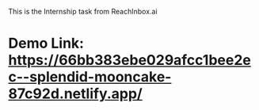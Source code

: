 This is the Internship task from ReachInbox.ai


# Demo Link: https://66bb383ebe029afcc1bee2ec--splendid-mooncake-87c92d.netlify.app/